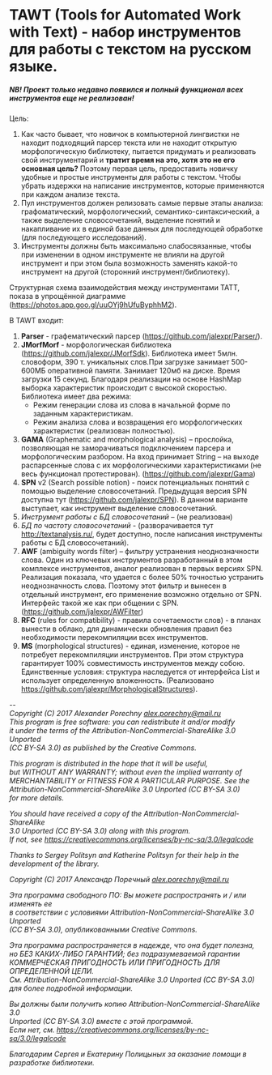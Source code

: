 # TAWT (Tools for Automated Work with Text) - набор инструментов для работы с текстом на русском языке.

##### NB! Проект только недавно появился и полный функционал всех инструментов еще не реализован! 
Цель:
1) Как часто бывает, что новичок в компьютерной лингвистки не находит подходящий парсер текста или не находит открытую морфологическую библиотеку, пытается придумать и реализовать свой инструментарий и **тратит время на это, хотя это не его основная цель?** Поэтому первая цель, предоставить новичку удобные и простые инструменты для работы с текстом. Чтобы убрать издержки на написание инструментов, которые применяются при каждом анализе текста. 
2) Пул инструментов должен релизовать самые первые этапы анализа: графоматический, морфологический, семантико-синтаксический, а также выделение словосочетаний, выделение понятий и накапливание их в единой базе данных для последующей обработке (для последующего исследований). 
3) Инструменты должны быть максимально слабосвязанные, чтобы при изменении в одном инструменте не влияли на другой инструмент и при этом была возможность заменять какой-то инструмент на другой (сторонний инструмент/библиотеку). 

Структурная схема взаимодействия между инструментами TATT, показа в упрощённой диаграмме (https://photos.app.goo.gl/uuOYj9hUfuByphhM2).

В TAWT входит:
1) **Parser** - графематический парсер (https://github.com/jalexpr/Parser/).
2) **JMorfMorf** - морфологическая библиотека (https://github.com/jalexpr/JMorfSdk). Библиотека имеет 5млн. словоформ, 390 т.
 уникальных слов.При загрузке занимает 500-600МБ оперативной памяти. Занимает 120мб на диске. Время загрузки 15 секунд. 
 Благодаря реализации на основе HashMap выборка характеристик происходит с высокой скоростью. Библиотека имеет два режима:
    - Режим генерации слова из слова в начальной форме по заданным характеристикам. 
    - Режим анализа слова и возвращения его морфологических характеристик (реализован полностью).
3) **GAMA** (Graphematic and morphological analysis) – прослойка, позволяющая не заморачиваться подключением парсера и морфологическим разбором. На вход принимает String – на выходе распарсенные слова с их морфологическими характеристиками (не весь функционал протестирован). (https://github.com/jalexpr/Gama)
4) **SPN** v2 (Search possible notion) - поиск потенциальных понятий с помощью выделение словосочетаний. Предыдущая версия SPN доступна тут (https://github.com/jalexpr/SPN). В данном варианте выступает, как инструмент выделение словосочетаний.
5) *Инструмент работы с БД словосочетаний* – (не реализован)
6) *БД по частоту словосочетаний* - (разворачивается тут http://textanalysis.ru/, будет доступно, после написания инструменты работы с БД словосочетаний).
7) **AWF** (ambiguity words filter) – фильтру устранения неоднозначности слова. Один из ключевых инструментов разработанный в этом комплексе инструментов, аналог реализован в первых версиях SPN. Реализация показала, что удается с более 50% точностью устранить неоднозначность слова. Поэтому этот фильтр и вынесен в отдельный инструмент, его применение возможно отдельно от SPN. Интерфейс такой же как при общении с SPN. (https://github.com/jalexpr/AWFilter)
8) **RFC** (rules for compatibility) - правила сочетаемости слов) - в планах вынести в облако, для динамически обновления правил без необходимости перекомпиляции всех инструментов.
9) **MS** (morphological structures) - единая, изменение, которое не потребует перекомпиляции инструментов. При этом структура гарантирует 100% совместимость инструментов между собою. Единственные условия: структура наследуется от интерфейса List и использует определенную вложенность. (Реализовано https://github.com/jalexpr/MorphologicalStructures).  
  
    
   
--     
*Copyright (C) 2017  Alexander Porechny alex.porechny@mail.ru*  
*This program is free software: you can redistribute it and/or modify*  
*it under the terms of the Attribution-NonCommercial-ShareAlike 3.0 Unported*  
*(CC BY-SA 3.0) as published by the Creative Commons.*  

*This program is distributed in the hope that it will be useful,*  
*but WITHOUT ANY WARRANTY; without even the implied warranty of*  
*MERCHANTABILITY or FITNESS FOR A PARTICULAR PURPOSE.  See the*  
*Attribution-NonCommercial-ShareAlike 3.0 Unported (CC BY-SA 3.0)*  
*for more details.*  

*You should have received a copy of the Attribution-NonCommercial-ShareAlike*  
*3.0 Unported (CC BY-SA 3.0) along with this program.*  
*If not, see <https://creativecommons.org/licenses/by-nc-sa/3.0/legalcode>*  

*Thanks to Sergey Politsyn and Katherine Politsyn for their help in the development of the library.*  
  
  
*Copyright (C) 2017 Александр Поречный alex.porechny@mail.ru*  

*Эта программа свободного ПО: Вы можете распространять и / или изменять ее*  
*в соответствии с условиями Attribution-NonCommercial-ShareAlike 3.0 Unported*  
*(CC BY-SA 3.0), опубликованными Creative Commons.*  

*Эта программа распространяется в надежде, что она будет полезна,*  
*но БЕЗ КАКИХ-ЛИБО ГАРАНТИЙ; без подразумеваемой гарантии*  
*КОММЕРЧЕСКАЯ ПРИГОДНОСТЬ ИЛИ ПРИГОДНОСТЬ ДЛЯ ОПРЕДЕЛЕННОЙ ЦЕЛИ.*  
*См. Attribution-NonCommercial-ShareAlike 3.0 Unported (CC BY-SA 3.0)*  
*для более подробной информации.*  

*Вы должны были получить копию Attribution-NonCommercial-ShareAlike 3.0*  
*Unported (CC BY-SA 3.0) вместе с этой программой.*  
*Если нет, см. <https://creativecommons.org/licenses/by-nc-sa/3.0/legalcode>*  

*Благодарим Сергея и Екатерину Полицыных за оказание помощи в разработке библиотеки.*  
